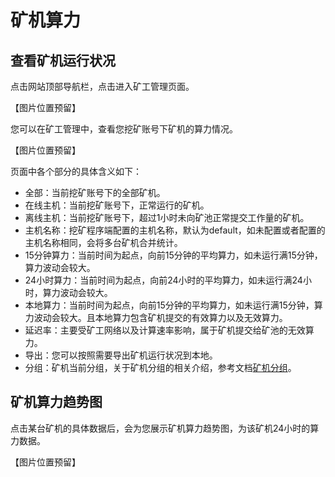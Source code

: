 # 矿机算力

## 查看矿机运行状况

点击网站顶部导航栏，点击进入矿工管理页面。

【图片位置预留】

您可以在矿工管理中，查看您挖矿账号下矿机的算力情况。

【图片位置预留】

页面中各个部分的具体含义如下：

- 全部：当前挖矿账号下的全部矿机。
- 在线主机：当前挖矿账号下，正常运行的矿机。
- 离线主机：当前挖矿账号下，超过1小时未向矿池正常提交工作量的矿机。
- 主机名称：挖矿程序端配置的主机名称，默认为default，如未配置或者配置的主机名称相同，会将多台矿机合并统计。
- 15分钟算力：当前时间为起点，向前15分钟的平均算力，如未运行满15分钟，算力波动会较大。
- 24小时算力：当前时间为起点，向前24小时的平均算力，如未运行满24小时，算力波动会较大。
- 本地算力：当前时间为起点，向前15分钟的平均算力，如未运行满15分钟，算力波动会较大。且本地算力包含矿机提交的有效算力以及无效算力。
- 延迟率：主要受矿工网络以及计算速率影响，属于矿机提交给矿池的无效算力。
- 导出：您可以按照需要导出矿机运行状况到本地。
- 分组：矿机当前分组，关于矿机分组的相关介绍，参考文档[矿机分组](_document/miner_group?id=矿机分组)。

## 矿机算力趋势图

点击某台矿机的具体数据后，会为您展示矿机算力趋势图，为该矿机24小时的算力数据。

【图片位置预留】